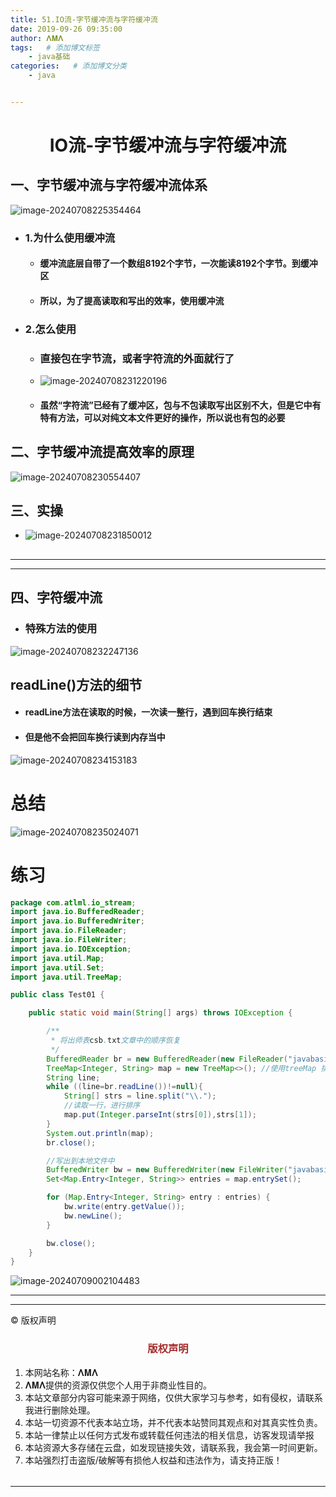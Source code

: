 ```yaml
---
title: 51.IO流-字节缓冲流与字符缓冲流
date: 2019-09-26 09:35:00
author: 𝚲𝚳𝚲
tags:   # 添加博文标签
	- java基础
categories:   # 添加博文分类
	- java


---
```


<h1><center>IO流-字节缓冲流与字符缓冲流</center></h1>

## 一、字节缓冲流与字符缓冲流体系

![image-20240708225354464](https://raw.githubusercontent.com/protonlml/blogimages/master/imgs/202407082253166.png)

- ### 1.为什么使用缓冲流

  - #### 缓冲流底层自带了一个数组8192个字节，一次能读8192个字节。到缓冲区

  - #### 所以，为了提高读取和写出的效率，使用缓冲流

- ### 2.怎么使用

  - ### 直接包在字节流，或者字符流的外面就行了

  - ![image-20240708231220196](https://raw.githubusercontent.com/protonlml/blogimages/master/imgs/202407082312042.png)

  - #### 虽然“字符流”已经有了缓冲区，包与不包读取写出区别不大，但是它中有特有方法，可以对纯文本文件更好的操作，所以说也有包的必要



## 二、字节缓冲流提高效率的原理

![image-20240708230554407](https://raw.githubusercontent.com/protonlml/blogimages/master/imgs/202407082305501.png)

## 三、实操

- ![image-20240708231850012](https://raw.githubusercontent.com/protonlml/blogimages/master/imgs/202407082318280.png)

## 

---



---



## 四、字符缓冲流

- ### 特殊方法的使用

![image-20240708232247136](https://raw.githubusercontent.com/protonlml/blogimages/master/imgs/202407082322199.png)

## readLine()方法的细节

- #### readLine方法在读取的时候，一次读一整行，遇到回车换行结束

- #### 但是他不会把回车换行读到内存当中

![image-20240708234153183](https://raw.githubusercontent.com/protonlml/blogimages/master/imgs/202407082349685.png)





# 总结

![image-20240708235024071](https://raw.githubusercontent.com/protonlml/blogimages/master/imgs/202407082350588.png)







# 练习

```java
package com.atlml.io_stream;
import java.io.BufferedReader;
import java.io.BufferedWriter;
import java.io.FileReader;
import java.io.FileWriter;
import java.io.IOException;
import java.util.Map;
import java.util.Set;
import java.util.TreeMap;

public class Test01 {

    public static void main(String[] args) throws IOException {

        /**
         * 将出师表csb.txt文章中的顺序恢复
         */
        BufferedReader br = new BufferedReader(new FileReader("javabasis/aaa/csb.txt"));
        TreeMap<Integer, String> map = new TreeMap<>(); //使用treeMap 排序
        String line;
        while ((line=br.readLine())!=null){
            String[] strs = line.split("\\.");
            //读取一行，进行排序
            map.put(Integer.parseInt(strs[0]),strs[1]);
        }
        System.out.println(map);
        br.close();

        //写出到本地文件中
        BufferedWriter bw = new BufferedWriter(new FileWriter("javabasis/aaa/result.txt"));
        Set<Map.Entry<Integer, String>> entries = map.entrySet();

        for (Map.Entry<Integer, String> entry : entries) {
            bw.write(entry.getValue());
            bw.newLine();
        }

        bw.close();
    }
}

```

![image-20240709002104483](https://raw.githubusercontent.com/protonlml/blogimages/master/imgs/202407090021748.png)











---


----

© 版权声明

<escape>

<div>
    <h3 align="center"  style="color: brown;" >版权声明</h3>
    <table>
   		<tr>
    		<ol>
				<li>本网站名称：𝚲𝚳𝚲</li>
				<li>𝚲𝚳𝚲提供的资源仅供您个人用于非商业性目的。</li>
				<li>本站文章部分内容可能来源于网络，仅供大家学习与参考，如有侵权，请联系我进行删除处理。</li>
				<li>本站一切资源不代表本站立场，并不代表本站赞同其观点和对其真实性负责。</li>
        		<li>本站一律禁止以任何方式发布或转载任何违法的相关信息，访客发现请举报</li> 
        		<li>本站资源大多存储在云盘，如发现链接失效，请联系我，我会第一时间更新。</li>
        		<li>本站强烈打击盗版/破解等有损他人权益和违法作为，请支持正版！</li>  
			</ol>
		</tr>
	</table>
</div>





</escape>

----


